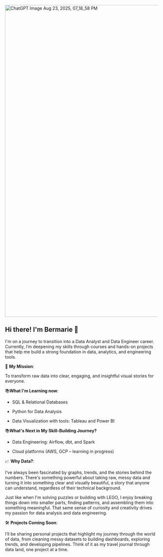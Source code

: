 <img width="1536" height="1024" alt="ChatGPT Image Aug 23, 2025, 07_18_58 PM" src="https://github.com/user-attachments/assets/6390caa6-8cb2-418d-97c0-4e1a83f43c23" />

## Hi there! I'm Bermarie 👋

I'm on a journey to transition into a Data Analyst and Data Engineer career. Currently, I’m deepening my skills through courses and hands-on projects that help me build a strong foundation in data, analytics, and engineering tools.

🚀 **My Mission**:

To transform raw data into clear, engaging, and insightful visual stories for everyone.

📚**What I'm Learning now**:

* SQL & Relational Databases

* Python for Data Analysis

* Data Visualization with tools: Tableau and Power BI
  
📚**What's Next in My Skill-Building Journey?**

* Data Engineering: Airflow, dbt, and Spark

* Cloud platforms (AWS, GCP – learning in progress)
  
📈 **Why Data?**:

I’ve always been fascinated by graphs, trends, and the stories behind the numbers. There's something powerful about taking raw, messy data and turning it into something clear and visually beautiful, a story that anyone can understand, regardless of their technical background.

Just like when I'm solving puzzles or building with LEGO, I enjoy breaking things down into smaller parts, finding patterns, and assembling them into something meaningful. That same sense of curiosity and creativity drives my passion for data analysis and data engineering.

🛠️ **Projects Coming Soon**:

I’ll be sharing personal projects that highlight my journey through the world of data, from cleaning messy datasets to building dashboards, exploring trends, and developing pipelines. Think of it as my travel journal through data land, one project at a time.
<!--
**BMbarreto/BMbarreto** is a ✨ _special_ ✨ repository because its `README.md` (this file) appears on your GitHub profile.

Here are some ideas to get you started:

- 🔭 I’m currently working on ...
- 🌱 I’m currently learning ...
- 👯 I’m looking to collaborate on ...
- 🤔 I’m looking for help with ...
- 💬 Ask me about ...
- 📫 How to reach me: ...
- 😄 Pronouns: ...
- ⚡ Fun fact: ...

🔗 Let’s Connect

📫 [Your email or LinkedIn link]

🌐 [Your portfolio if you have one or plan to build one]
-->
